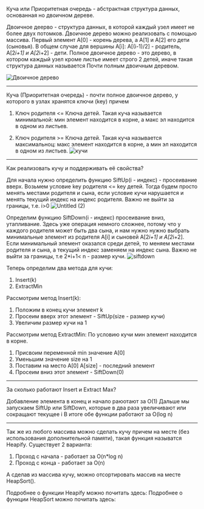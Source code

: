 Куча или Приоритетная очередь - абстрактная структура данных, основанная но двоичном дереве. 

Двоичное деерво - структура данных, в которой каждый узел имеет не более двух потомков.
Двоичное дерево можно реализовать с помощью массива. Первый элемент A[0] - корень дерева, а 
A[1] и A[2] его дети (сыновья). В общем случае для вершины A[i]:
A[(i-1)/2] - родитель, A[2*i+1] и A[2*i+2] - дети. 
Полное двоичное дерево - это дерево, в котором каждый узел кроме листье имеет строго 2 детей,
иначе такая структура данных называется Почти полным двоичным деревом.

![Двоичное дерево](https://user-images.githubusercontent.com/75784716/111869977-fd219880-8992-11eb-8f3b-685686e37b07.jpg)
__________________________________________________________________________________________________________________________
Куча (Приоритетная очередь) - почти полное двоичное дерево, у которого в узлах хранятся ключи (key) причем

1. Ключ родителя <= Ключа детей. Такая куча называется минимальной:
мин элемент находится в корне, а макс эл находится в одном из листьев.

2. Ключ родителя >= Ключа детей. Такая куча называется максимальноц:
макс элемент находится в корне, а мин эл находится в одном из листьев.
![кучи](https://user-images.githubusercontent.com/75784716/111871694-95704b00-899c-11eb-9b24-ba43158f7ab6.jpg)

__________________________________________________________________________________________________________________________
Как реализовать кучу и поддерживать её свойства?

Для начала нужно определить функцию SiftUp(i - индекс) - просеивание вверх.
Возьмем условие key родителя <= key детей. Тогда будем просто менять местами родителя и сына, если условие кучи нарушается и менять текущий индекс на индекс родителя. Важно не выйти за границы, т.е. i>0
![Untitled (2)](https://user-images.githubusercontent.com/75784716/111870467-f5172800-8995-11eb-9acc-66aa0970e43b.jpg)

Определим функцию SiftDown(i - индекс) просеивание вниз, утапливание. 
Здесь уже операция немного сложнее, потому что у каждого родителя может быть два сына, и нам нужно нужно выбрать минимальные элемент из родителя A[i] и сыновей A[2*i+1] и A[2*i+2]. Если минимальный элемент оказался среди детей, то меняем местами родителя и сына, а текущий индекс заменяем на индекс сына. Важно не выйти за границы, т.е 2*i+1< n - размер кучи.
![siftdown](https://user-images.githubusercontent.com/75784716/111870849-08c38e00-8998-11eb-88eb-43e674dcef9b.jpg)

Теперь определим два метода для кучи:
1. Insert(k)
2. ExtractMin

Рассмотрим метод Insert(k):
1. Положим в конец кучи элемент k 
2. Просеим вверх этот элемент - SiftUp(size - размер кучи)
4. Увеличим размер кучи на 1

Рассмотрим метод ExtractMin:
По условию кучи мин элемент находится в корне.
1. Присвоим переменной min значение A[0]
2. Уменьшим значение size на 1
3. Поставим на место A[0]  A[size] - последний элемент
4. Просеим вниз этот элемент - SiftDown(0)

__________________________________________________________________________________________________________________________
За сколько работают Insert и Extract Max?

Добавление элемента в конец и начало раюотают за O(1)
Дальше мы запускаем SiftUp или SiftDown, которые в два раза увеличивают или сокращают текущее i
В итоге обе функции работают за O(log n)
__________________________________________________________________________________________________________________________

Так же из любого массива можно сделать кучу причем на месте (без использования дополнительной памяти), такая функция называтся Heapify. Cуществует 2 варианта:
1. Проход с начала - работает за O(n*log n)
2. Проход с конца - работает за O(n)

A сделав из массива кучу, можно отсортировать массив на месте HeapSort().

Подробнее о функции Heapify можно почитать здесь:
Подробнее о функции HeapSort можно почитать здесь:
